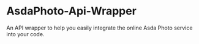 # AsdaPhoto-Api-Wrapper
An API wrapper to help you easily integrate the online Asda Photo service into your code.
